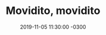 ---
layout: post
category: Coqueto Escenario
date: 2019-11-05 11:30:00 -0300
title: Movidito, movidito
image: https://oceano.uy/api/images/programas/TodoPasa/movimovi.PNG
summary: Lubo Adusto acomodó la jugada con conductora argentina, a quien intentó uruguayizar a un más. Hitos de la campaña política, micro deportivo y los mitos del cine, con películas que los que ven, no saben de qué van
file: https://audios.oceanofm.com/programas/TodoPasa/19-11-052amaanacoquetoescenario.mp3
duration: 27:37
oceanourl: https://oceano.uy/todopasa/coqueto-escenario/20071-movidito-movidito
---